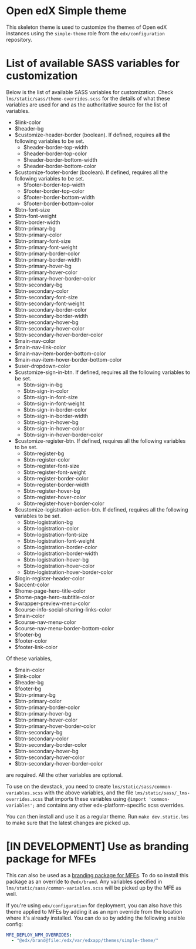 # Open edX Simple theme

This skeleton theme is used to customize the themes of Open edX instances using the `simple-theme` role from the `edx/configuration` repository.

# List of available SASS variables for customization

Below is the list of available SASS variables for customization. Check `lms/static/sass/theme-overrides.scss` for the details of what these variables are used for and as the authoritative source for the list of variables.

* $link-color
* $header-bg
* $customize-header-border (boolean). If defined, requires all the following variables to be set.
  - $header-border-top-width
  - $header-border-top-color
  - $header-border-bottom-width
  - $header-border-bottom-color
* $customize-footer-border (boolean). If defined, requires all the following variables to be set.
  - $footer-border-top-width
  - $footer-border-top-color
  - $footer-border-bottom-width
  - $footer-border-bottom-color
* $btn-font-size
* $btn-font-weight
* $btn-border-width
* $btn-primary-bg
* $btn-primary-color
* $btn-primary-font-size
* $btn-primary-font-weight
* $btn-primary-border-color
* $btn-primary-border-width
* $btn-primary-hover-bg
* $btn-primary-hover-color
* $btn-primary-hover-border-color
* $btn-secondary-bg
* $btn-secondary-color
* $btn-secondary-font-size
* $btn-secondary-font-weight
* $btn-secondary-border-color
* $btn-secondary-border-width
* $btn-secondary-hover-bg
* $btn-secondary-hover-color
* $btn-secondary-hover-border-color
* $main-nav-color
* $main-nav-link-color
* $main-nav-item-border-bottom-color
* $main-nav-item-hover-border-bottom-color
* $user-dropdown-color
* $customize-sign-in-btn. If defined, requires all the following variables to be set.
  - $btn-sign-in-bg
  - $btn-sign-in-color
  - $btn-sign-in-font-size
  - $btn-sign-in-font-weight
  - $btn-sign-in-border-color
  - $btn-sign-in-border-width
  - $btn-sign-in-hover-bg
  - $btn-sign-in-hover-color
  - $btn-sign-in-hover-border-color
* $customize-register-btn. If defined, requires all the following variables to be set.
  - $btn-register-bg
  - $btn-register-color
  - $btn-register-font-size
  - $btn-register-font-weight
  - $btn-register-border-color
  - $btn-register-border-width
  - $btn-register-hover-bg
  - $btn-register-hover-color
  - $btn-register-hover-border-color
* $customize-logistration-action-btn. If defined, requires all the following variables to be set.
  - $btn-logistration-bg
  - $btn-logistration-color
  - $btn-logistration-font-size
  - $btn-logistration-font-weight
  - $btn-logistration-border-color
  - $btn-logistration-border-width
  - $btn-logistration-hover-bg
  - $btn-logistration-hover-color
  - $btn-logistration-hover-border-color
* $login-register-header-color
* $accent-color
* $home-page-hero-title-color
* $home-page-hero-subtitle-color
* $wrapper-preview-menu-color
* $course-info-social-sharing-links-color
* $main-color
* $course-nav-menu-color
* $course-nav-menu-border-bottom-color
* $footer-bg
* $footer-color
* $footer-link-color

Of these variables,
* $main-color
* $link-color
* $header-bg
* $footer-bg
* $btn-primary-bg
* $btn-primary-color
* $btn-primary-border-color
* $btn-primary-hover-bg
* $btn-primary-hover-color
* $btn-primary-hover-border-color
* $btn-secondary-bg
* $btn-secondary-color
* $btn-secondary-border-color
* $btn-secondary-hover-bg
* $btn-secondary-hover-color
* $btn-secondary-hover-border-color

are required. All the other variables are optional.

To use on the devstack, you need to create `lms/static/sass/common-variables.scss` with the above
variables, and the file `lms/static/sass/_lms-overrides.scss` that imports these variables using
`@import 'common-variables';` and contains any other edx-platform-specific scss overrides.

You can then install and use it as a regular theme. Run `make dev.static.lms` to make
sure that the latest changes are picked up.

# [IN DEVELOPMENT] Use as branding package for MFEs
This can also be used as a [branding package for MFEs](
  https://open-edx-proposals.readthedocs.io/en/latest/oep-0048-brand-customization.html).
To do so install this package as an override to `@edx/brand`. Any variables specified in
`lms/static/sass/common-variables.scss` will be picked up by the MFE as well.

If you're using `edx/configuration` for deployment, you can also have this theme applied to MFEs by
adding it as an npm override from the location where it's already installed. You can do so by adding
the following ansible config:

```yaml
MFE_DEPLOY_NPM_OVERRIDES:
  - "@edx/brand@file:/edx/var/edxapp/themes/simple-theme/"
```
